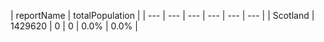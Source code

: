 | reportName | totalPopulation |
| --- | --- | --- | --- | --- | --- |
| Scotland | 1429620 | 0 | 0 | 0.0% | 0.0% |
